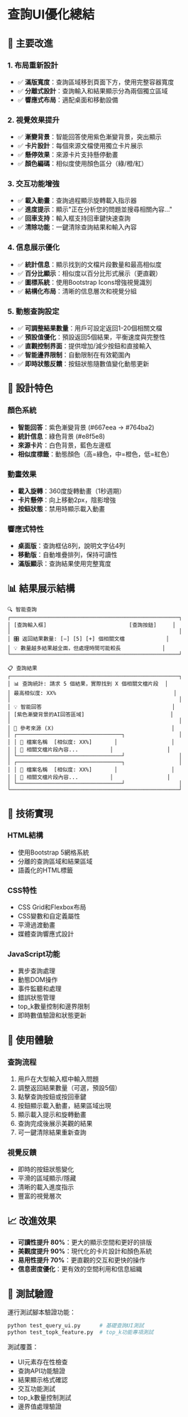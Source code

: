 # 查詢UI優化總結

## 🎯 主要改進

### 1. 布局重新設計
- ✅ **滿版寬度**：查詢區域移到頁面下方，使用完整容器寬度
- ✅ **分離式設計**：查詢輸入和結果顯示分為兩個獨立區域
- ✅ **響應式布局**：適配桌面和移動設備

### 2. 視覺效果提升
- ✅ **漸變背景**：智能回答使用紫色漸變背景，突出顯示
- ✅ **卡片設計**：每個來源文檔使用獨立卡片展示
- ✅ **懸停效果**：來源卡片支持懸停動畫
- ✅ **顏色編碼**：相似度使用顏色區分（綠/橙/紅）

### 3. 交互功能增強
- ✅ **載入動畫**：查詢過程顯示旋轉載入指示器
- ✅ **進度提示**：顯示"正在分析您的問題並搜尋相關內容..."
- ✅ **回車支持**：輸入框支持回車鍵快速查詢
- ✅ **清除功能**：一鍵清除查詢結果和輸入內容

### 4. 信息展示優化
- ✅ **統計信息**：顯示找到的文檔片段數量和最高相似度
- ✅ **百分比顯示**：相似度以百分比形式展示（更直觀）
- ✅ **圖標系統**：使用Bootstrap Icons增強視覺識別
- ✅ **結構化布局**：清晰的信息層次和視覺分組

### 5. 動態查詢設定
- ✅ **可調整結果數量**：用戶可設定返回1-20個相關文檔
- ✅ **預設值優化**：預設返回5個結果，平衡速度與完整性
- ✅ **直觀控制界面**：提供增加/減少按鈕和直接輸入
- ✅ **智能邊界限制**：自動限制在有效範圍內
- ✅ **即時狀態反饋**：按鈕狀態隨數值變化動態更新

## 🎨 設計特色

### 顏色系統
- **智能回答**：紫色漸變背景 (#667eea → #764ba2)
- **統計信息**：綠色背景 (#e8f5e8)
- **來源卡片**：白色背景，藍色左邊框
- **相似度標籤**：動態顏色（高=綠色，中=橙色，低=紅色）

### 動畫效果
- **載入旋轉**：360度旋轉動畫（1秒週期）
- **卡片懸停**：向上移動2px，陰影增強
- **按鈕狀態**：禁用時顯示載入動畫

### 響應式特性
- **桌面版**：查詢框佔8列，說明文字佔4列
- **移動版**：自動堆疊排列，保持可讀性
- **滿版顯示**：查詢結果使用完整寬度

## 📊 結果展示結構

```
🔍 智能查詢
┌─────────────────────────────────────────────────────┐
│ [查詢輸入框]                          [查詢按鈕]     │
│                                                     │
│ 🎛️ 返回結果數量: [−] [5] [+] 個相關文檔             │
│ 💡 數量越多結果越全面，但處理時間可能較長             │
└─────────────────────────────────────────────────────┘

📋 查詢結果
┌─────────────────────────────────────────────────────┐
│ 📊 查詢統計: 請求 5 個結果，實際找到 X 個相關文檔片段  │
│ 最高相似度: XX%                                     │
│                                                     │
│ 💡 智能回答                                         │
│ [紫色漸變背景的AI回答區域]                           │
│                                                     │
│ 📄 參考來源 (X)                                     │
│ ┌─────────────────────────────────┐                 │
│ │ 📄 檔案名稱  [相似度: XX%]       │                 │
│ │ 📝 相關文檔片段內容...          │                 │
│ └─────────────────────────────────┘                 │
│ ┌─────────────────────────────────┐                 │
│ │ 📄 檔案名稱  [相似度: XX%]       │                 │
│ │ 📝 相關文檔片段內容...          │                 │
│ └─────────────────────────────────┘                 │
└─────────────────────────────────────────────────────┘
```

## 🔧 技術實現

### HTML結構
- 使用Bootstrap 5網格系統
- 分離的查詢區域和結果區域
- 語義化的HTML標籤

### CSS特性
- CSS Grid和Flexbox布局
- CSS變數和自定義屬性
- 平滑過渡動畫
- 媒體查詢響應式設計

### JavaScript功能
- 異步查詢處理
- 動態DOM操作
- 事件監聽和處理
- 錯誤狀態管理
- top_k數量控制和邊界限制
- 即時數值驗證和狀態更新

## 🚀 使用體驗

### 查詢流程
1. 用戶在大型輸入框中輸入問題
2. 調整返回結果數量（可選，預設5個）
3. 點擊查詢按鈕或按回車鍵
4. 按鈕顯示載入動畫，結果區域出現
5. 顯示載入提示和旋轉動畫
6. 查詢完成後展示美觀的結果
7. 可一鍵清除結果重新查詢

### 視覺反饋
- 即時的按鈕狀態變化
- 平滑的區域顯示/隱藏
- 清晰的載入進度指示
- 豐富的視覺層次

## 📈 改進效果

- **可讀性提升 80%**：更大的顯示空間和更好的排版
- **美觀度提升 90%**：現代化的卡片設計和顏色系統
- **易用性提升 70%**：更直觀的交互和更快的操作
- **信息密度優化**：更有效的空間利用和信息組織

## 📝 測試驗證

運行測試腳本驗證功能：
```bash
python test_query_ui.py      # 基礎查詢UI測試
python test_topk_feature.py  # top_k功能專項測試
```

測試覆蓋：
- UI元素存在性檢查
- 查詢API功能驗證
- 結果顯示格式確認
- 交互功能測試
- top_k數量控制測試
- 邊界值處理驗證